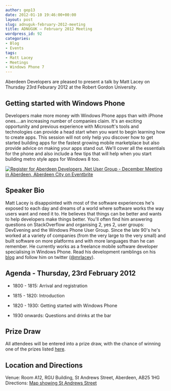 ```yaml
---
author: gep13
date: 2012-01-10 19:46:00+00:00
layout: post
slug: adnuguk-february-2012-meeting
title: ADNUGUK – February 2012 Meeting
wordpress_id: 92
categories:
- Blog
- Events
tags:
- Matt Lacey
- Meetings
- Windows Phone 7
---
```


Aberdeen Developers are pleased to present a talk by Matt Lacey on Thursday 23rd Feburary 2012 at the Robert Gordon University.



## Getting started with Windows Phone



Developers make more money with Windows Phone apps than with iPhone ones....an increasing number of companies claim. It's an exciting opportunity and previous experience with Microsoft's tools and technologies can provide a head start when you want to begin learning how to create apps. This session will not only help you discover how to get started building apps for the fastest growing mobile marketplace but also provide advice on making your apps stand out. We'll cover all the essentials for the phone and also include a few tips that will help when you start building metro style apps for Windows 8 too.



[![Register for Aberdeen Developers .Net User Group - December Meeting in Aberdeen, Aberdeen City  on Eventbrite](http://www.eventbrite.com/registerbutton?eid=2581657808)](http://adnuguk-feb2012.eventbrite.com?ref=ebtn)





## Speaker Bio



Matt Lacey is disappointed with most of the software experiences he's exposed to each day and dreams of a world where software works the way users want and need it to. He believes that things can be better and wants to help developers make things better. You'll often find him answering questions on StackOverflow and organising 2, yes 2, user groups: DevEvening and the Windows Phone User Group. Since the late 90's he's worked at a variety of companies (from the very large to the very small) and built software on more platforms and with more languages than he can remember. He currently works as a freelance mobile software developer specialising in Windows Phone. Read his development ramblings on his [blog](http://blog.mrlacey.co.uk/) and follow him on twitter ([@mrlacey](https://twitter.com/#!/mrlacey)).



## Agenda - Thursday, 23rd February 2012




  * 1800 - 1815: Arrival and registration

  * 1815 - 1820: Introduction

  * 1820 - 1930: Getting started with Windows Phone

  * 1930 onwards: Questions and drinks at the bar


## Prize Draw



All attendees will be entered into a prize draw, with the chance of winning one of the prizes listed [here](http://www.gep13.co.uk/blog/?p=107).



## Location and Directions



Venue: Room A12, RGU Building, St Andrews Street, Aberdeen, AB25 1HG Directions: [Map showing St Andrews Street](http://www.bing.com/maps/?v=2&cp=57.149542434132776~-2.102723645985436&lvl=17&dir=0&sty=c&eo=1&form=LMLTCC)
